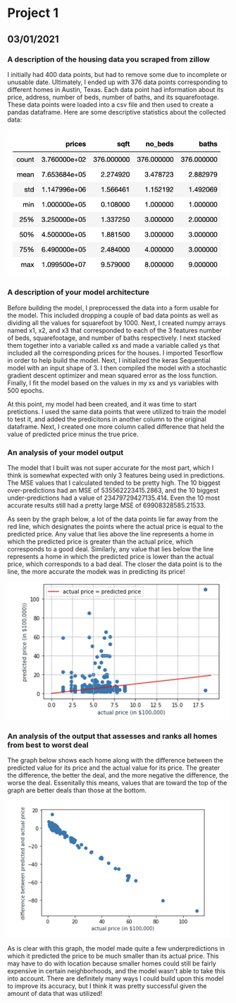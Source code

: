# Project 1 

## 03/01/2021 

### A description of the housing data you scraped from zillow
I initially had 400 data points, but had to remove some due to incomplete or unusable date. Ultimately, I ended up with 376 data points corresponding to different homes in Austin, Texas. Each data point had information about its price, address, number of beds, number of baths, and its squarefootage. These data points were loaded into a csv file and then used to create a pandas dataframe. Here are some descriptive statistics about the collected data: 

![](graph1.png)

### A description of your model architecture
Before building the model, I preprocessed the data into a form usable for the model. This included dropping a couple of bad data points as well as dividing all the values for squarefoot by 1000. Next, I created numpy arrays named x1, x2, and x3 that corresponded to each of the 3 features number of beds, squarefootage, and number of baths respectively. I next stacked them together into a variable called xs and made a variable called ys that included all the corresponding prices for the houses. I imported Tesorflow in order to help build the model. Next, I initialized the keras Sequential model with an input shape of 3. I then compiled the model with a stochastic gradient descent optimizer and mean squared error as the loss function. Finally, I fit the model based on the values in my xs and ys variables with 500 epochs. 

At this point, my model had been created, and it was time to start pretictions. I used the same data points that were utilized to train the model to test it, and added the predicitons in another column to the original dataframe. Next, I created one more column called difference that held the value of predicted price minus the true price. 

### An analysis of your model output
The model that I built was not super accurate for the most part, which I think is somewhat expected with only 3 features being used in predictions. The MSE values that I calculated tended to be pretty high. The 10 biggest over-predictions
had an MSE of 535562223415.2863, and the 10 biggest under-predictions had a value of 23479729427135.414. Even the 10 most accurate results still had a pretty large MSE of 69908328585.21533. 

As seen by the graph below, a lot of the data points lie far away from the red line, which designates the points where the actual price is equal to the predicted price. Any value that lies above the line represents a home in which the predicted price is greater than the actual price, which corresponds to a good deal. Similarly, any value that lies below the line represents a home in which the predicted price is lower than the actual price, which corresponds to a bad deal. The closer the data point is to the line, the more accurate the modek was in predicting its price!

![](graph2.png)

### An analysis of the output that assesses and ranks all homes from best to worst deal

The graph below shows each home along with the difference between the predicted value for its price and the actual value for its price. The greater the difference, the better the deal, and the more negative the difference, the worse the deal. Essenitally this means, values that are toward the top of the graph are better deals than those at the bottom. 

![](graph3.png)

As is clear with this graph, the model made quite a few underpredictions in which it predicted the price to be much smaller than its actual price. This may have to do with location because smaller homes could still be fairly expensive in certain neighborhoods, and the model wasn't able to take this into account. There are definitely many ways I could build upon this model to improve its accuracy, but I think it was pretty successful given the amount of data that was utilized!

